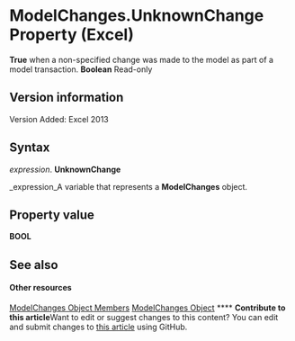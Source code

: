 
# ModelChanges.UnknownChange Property (Excel)

 **True** when a non-specified change was made to the model as part of a model transaction. **Boolean** Read-only


## Version information

Version Added: Excel 2013 


## Syntax

 _expression_. **UnknownChange**

 _expression_A variable that represents a  **ModelChanges** object.


## Property value

 **BOOL**


## See also


#### Other resources


 [ModelChanges Object Members](9ecee580-b4aa-9e89-1a6e-70ee31552ec7.md)
 [ModelChanges Object](fd2388eb-48ab-c238-2ffa-8c3f6d20fe36.md)
****   **Contribute to this article**Want to edit or suggest changes to this content? You can edit and submit changes to  [this article](https://github.com/jhershey00/VBA_Excel_Test/OpenXMLCon/articles/8a0f7fab-da18-ff44-ad56-506ab7ad3736.md) using GitHub.

